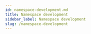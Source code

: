 ```yaml
---
id: namespace-development.md
title: Namespace development
sidebar_label: Namespace development
slug: /namespace-development
---
```

